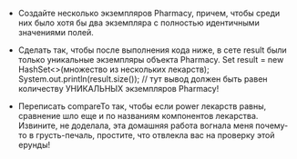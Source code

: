 - Создайте несколько экземпляров Pharmacy, причем, чтобы среди них было хотя бы два экземпляра
с полностью идентичными значениями полей.

- Сделать так, чтобы после выполнения кода ниже, в сете result были только уникальные экземпляры объекта Pharmacy.
Set<Pharmacy> result = new HashSet<>(множество из нескольких лекарств);
System.out.println(result.size()); // тут вывод должен быть равен количеству УНИКАЛЬНЫХ экземпляров Pharmacy!

- Переписать compareTo так, чтобы если power лекарств равны, сравнение шло еще и по названиям компонентов лекарства.
Извините, не доделала, эта домашняя работа вогнала меня почему-то в грусть-печаль, простите, что отвлекла вас на проверку этой ерунды!
